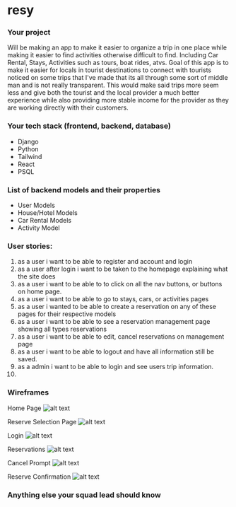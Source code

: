# resy




### Your project 


Will be making an app to make it easier to organize a trip in one place while making it easier to find activities 
otherwise difficult to find. Including Car Rental, Stays, Activities such as tours, boat rides, atvs. Goal of this app is to make it easier for locals in tourist destinations to connect with tourists noticed on some trips that I've made that its all through some sort of middle man and is not really transparent. This would make said trips more seem less and give both the tourist and the local provider a much better experience while also providing more stable income for the provider as they are working directly with their customers. 

### Your tech stack (frontend, backend, database)
- Django
- Python
- Tailwind 
- React
- PSQL

### List of backend models and their properties

- User Models
- House/Hotel Models
- Car Rental Models
- Activity Model


### User stories:

1. as a user i want to be able to register and account and login
2. as a user after login i want to be taken to the homepage explaining what the site does
3. as a user i want to be able to to click on all the nav buttons, or buttons on home page.
4. as a user i want to be able to go to stays, cars, or activities pages
5. as a user i wanted to be able to create a reservation on any of these pages for their respective models
6. as a user i want to be able to see a reservation management page showing all types reservations
7.  as a user i want to be able to edit, cancel reservations on management page
8. as a user i want to be able to logout and have all information still be saved.
9. as a admin i want to be able to login and see users trip information.
10. 

### Wireframes
Home Page
![alt text](https://i.imgur.com/HWHkpK5.png)

Reserve Selection Page
![alt text](https://i.imgur.com/XFtZ7HD.png)

Login
![alt text](https://i.imgur.com/9CGXcbR.png)

Reservations
![alt text](https://i.imgur.com/13O64Mm.png)

Cancel Prompt
![alt text](https://i.imgur.com/90hrWY5.png)

Reserve Confirmation
![alt text](https://i.imgur.com/PnaWesx.png)




### Anything else your squad lead should know
